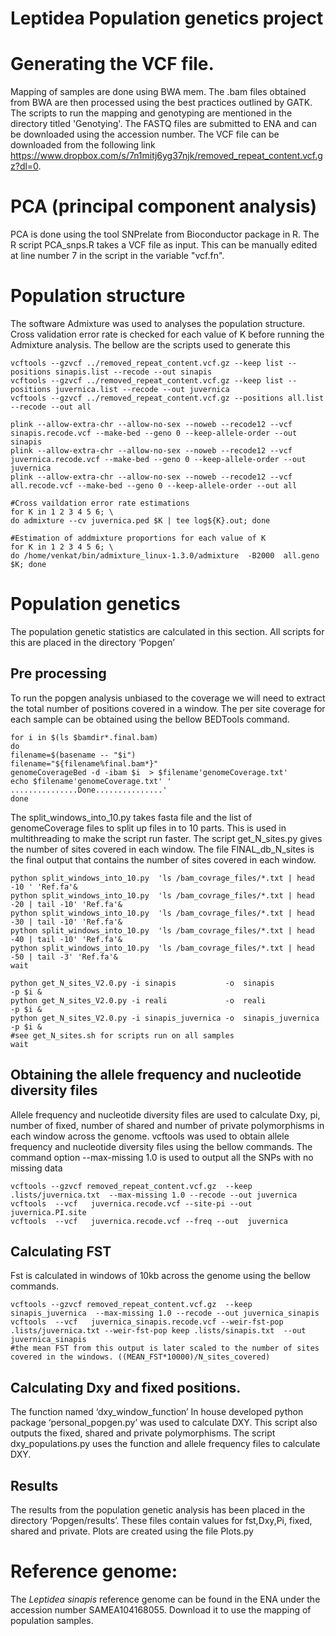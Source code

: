 # Leptidea Population genetics project
# Generating the VCF file.
Mapping of samples are done using BWA mem. The .bam files obtained from BWA are then processed using the best practices outlined by GATK. The scripts to run the mapping and genotyping are mentioned in the directory titled 'Genotying'. The FASTQ files are submitted to ENA and can be downloaded using the accession number. The VCF file can be downloaded from the following link https://www.dropbox.com/s/7n1mitj6yg37njk/removed_repeat_content.vcf.gz?dl=0. 

# PCA (principal component analysis)
PCA is done using the tool SNPrelate from Bioconductor package in R. The R script PCA_snps.R takes a VCF file as input. This can be manually edited at line number 7 in the script in the variable "vcf.fn". 
# Population structure
The software Admixture was used to analyses the population structure. Cross validation error rate is checked for each value of K before running the Admixture analysis. The bellow are the scripts used to generate this
```
vcftools --gzvcf ../removed_repeat_content.vcf.gz --keep list --positions sinapis.list --recode --out sinapis
vcftools --gzvcf ../removed_repeat_content.vcf.gz --keep list --positions juvernica.list --recode --out juvernica 
vcftools --gzvcf ../removed_repeat_content.vcf.gz --positions all.list --recode --out all

plink --allow-extra-chr --allow-no-sex --noweb --recode12 --vcf sinapis.recode.vcf --make-bed --geno 0 --keep-allele-order --out sinapis
plink --allow-extra-chr --allow-no-sex --noweb --recode12 --vcf juvernica.recode.vcf --make-bed --geno 0 --keep-allele-order --out juvernica
plink --allow-extra-chr --allow-no-sex --noweb --recode12 --vcf all.recode.vcf --make-bed --geno 0 --keep-allele-order --out all

#Cross vaildation error rate estimations
for K in 1 2 3 4 5 6; \
do admixture --cv juvernica.ped $K | tee log${K}.out; done

#Estimation of addmixture proportions for each value of K
for K in 1 2 3 4 5 6; \
do /home/venkat/bin/admixture_linux-1.3.0/admixture  -B2000  all.geno $K; done

```

# Population genetics
The population genetic statistics are calculated in this section.  All scripts for this are placed in the directory ‘Popgen’
## Pre processing 
To run the popgen analysis unbiased to the coverage we will need to extract the total number of positions covered in a window. The per site coverage for each sample can be obtained using the bellow BEDTools command. 
```
for i in $(ls $bamdir*.final.bam)
do
filename=$(basename -- "$i")
filename="${filename%final.bam*}"
genomeCoverageBed -d -ibam $i  > $filename'genomeCoverage.txt'
echo $filename'genomeCoverage.txt' ' ...............Done...............'
done
```
The split_windows_into_10.py takes fasta file and the list of genomeCoverage files to split up files in to 10 parts. This is used in multithreading to make the script run faster. The script get_N_sites.py gives the number of sites covered in each window. The file FINAL_db_N_sites is the final output that contains the number of sites covered in each window.
```
python split_windows_into_10.py  'ls /bam_covrage_files/*.txt | head -10 ' 'Ref.fa'&
python split_windows_into_10.py  'ls /bam_covrage_files/*.txt | head -20 | tail -10' 'Ref.fa'&
python split_windows_into_10.py  'ls /bam_covrage_files/*.txt | head -30 | tail -10' 'Ref.fa'&
python split_windows_into_10.py  'ls /bam_covrage_files/*.txt | head -40 | tail -10' 'Ref.fa'&
python split_windows_into_10.py  'ls /bam_covrage_files/*.txt | head -50 | tail -3' 'Ref.fa'&
wait 

python get_N_sites_V2.0.py -i sinapis           -o  sinapis        	  -p $i &
python get_N_sites_V2.0.py -i reali             -o  reali        	  -p $i &
python get_N_sites_V2.0.py -i sinapis_juvernica -o  sinapis_juvernica -p $i &
#see get_N_sites.sh for scripts run on all samples
wait
```
## Obtaining the allele frequency and nucleotide diversity files
Allele frequency and nucleotide diversity files are used to calculate Dxy, pi, number of fixed, number of shared and number of private polymorphisms in each window across the genome. vcftools was used to obtain allele frequency and nucleotide diversity files using the bellow commands. The command option --max-missing 1.0 is used to output all the SNPs with no missing data
```
vcftools --gzvcf removed_repeat_content.vcf.gz  --keep .lists/juvernica.txt  --max-missing 1.0 --recode --out juvernica
vcftools  --vcf   juvernica.recode.vcf --site-pi --out juvernica.PI.site	
vcftools  --vcf   juvernica.recode.vcf --freq --out  juvernica
```
## Calculating FST
Fst is calculated in windows of 10kb across the genome using the bellow commands. 
```
vcftools --gzvcf removed_repeat_content.vcf.gz  --keep sinapis_juvernica  --max-missing 1.0 --recode --out juvernica_sinapis
vcftools  --vcf   juvernica_sinapis.recode.vcf --weir-fst-pop .lists/juvernica.txt --weir-fst-pop keep .lists/sinapis.txt  --out juvernica_sinapis	
#the mean FST from this output is later scaled to the number of sites covered in the windows. ((MEAN_FST*10000)/N_sites_covered)
```
## Calculating Dxy and fixed positions. 
The function named ‘dxy_window_function’ In house developed python package ‘personal_popgen.py’ was used to calculate DXY. This script also outputs the fixed, shared and private polymorphisms. The script dxy_populations.py uses the function and allele frequency files to calculate DXY. 
## Results
The results from the population genetic analysis has been placed in the directory ‘Popgen/results’. These files contain values for fst,Dxy,Pi, fixed, shared and private. Plots are created using the file Plots.py
# Reference genome:
The *Leptidea sinapis* reference genome can be found in the ENA under the accession number SAMEA104168055. Download it to use the mapping of population samples. 


